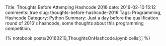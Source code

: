 ﻿Title: Thoughts Before Attemping Hashcode 2016
date: 2016-02-10 15:12
comments: true
slug: thoughts-before-hashcode-2016
Tags: Programming, Hashcode
Category: Python
Summary: Just a day before the qualification round of 2016's hashcode, some thoughts about this programming competition.

{% notebook posts/20160210_ThoughtsOnHashcode.ipynb cells[:] %}
